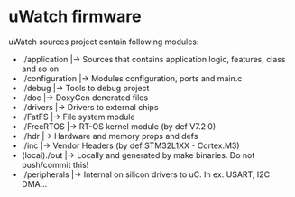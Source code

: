 uWatch firmware
================

uWatch sources project contain following modules:

 -  ./application
        |->  Sources that contains application logic, features, class and so on
 - ./configuration
        |->  Modules configuration, ports and main.c
 - ./debug
        |->  Tools to debug project
 - ./doc
        |->  DoxyGen denerated files
 - ./drivers
        |->  Drivers to external chips
 - ./FatFS
        |->  File system module
 - ./FreeRTOS
        |->  RT-OS kernel module (by def V7.2.0)
 - ./hdr
        |->  Hardware and memory props and defs
 - ./inc
        |->  Vendor Headers (by def STM32L1XX - Cortex.M3)
 - (local)./out
        |->  Locally and generated by make binaries. Do not push/commit this!
 - ./peripherals
        |->  Internal on silicon drivers to uC. In ex. USART, I2C DMA...